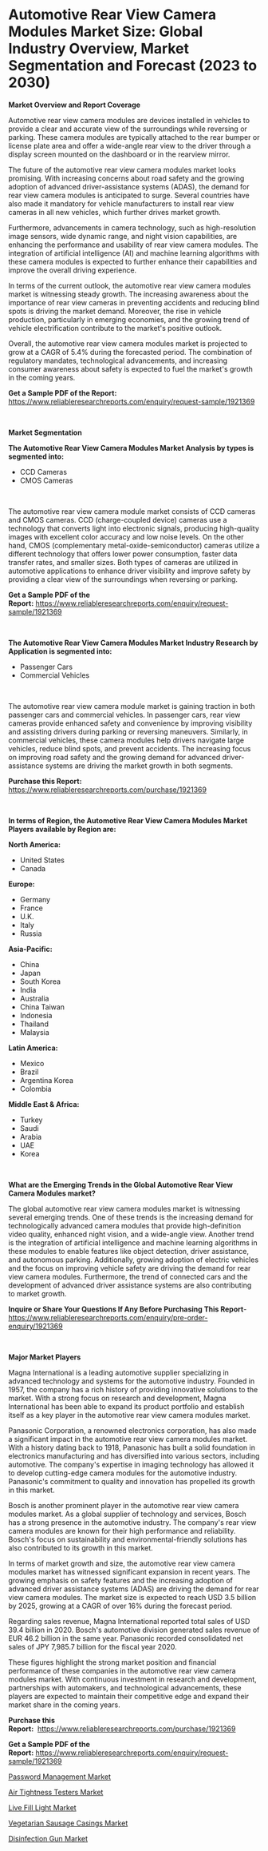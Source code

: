 <p><h1>Automotive Rear View Camera Modules Market Size: Global Industry Overview, Market Segmentation and Forecast (2023 to 2030)</h1></p><p><strong>Market Overview and Report Coverage</strong></p>
<p><p>Automotive rear view camera modules are devices installed in vehicles to provide a clear and accurate view of the surroundings while reversing or parking. These camera modules are typically attached to the rear bumper or license plate area and offer a wide-angle rear view to the driver through a display screen mounted on the dashboard or in the rearview mirror.</p><p>The future of the automotive rear view camera modules market looks promising. With increasing concerns about road safety and the growing adoption of advanced driver-assistance systems (ADAS), the demand for rear view camera modules is anticipated to surge. Several countries have also made it mandatory for vehicle manufacturers to install rear view cameras in all new vehicles, which further drives market growth.</p><p>Furthermore, advancements in camera technology, such as high-resolution image sensors, wide dynamic range, and night vision capabilities, are enhancing the performance and usability of rear view camera modules. The integration of artificial intelligence (AI) and machine learning algorithms with these camera modules is expected to further enhance their capabilities and improve the overall driving experience.</p><p>In terms of the current outlook, the automotive rear view camera modules market is witnessing steady growth. The increasing awareness about the importance of rear view cameras in preventing accidents and reducing blind spots is driving the market demand. Moreover, the rise in vehicle production, particularly in emerging economies, and the growing trend of vehicle electrification contribute to the market's positive outlook.</p><p>Overall, the automotive rear view camera modules market is projected to grow at a CAGR of 5.4% during the forecasted period. The combination of regulatory mandates, technological advancements, and increasing consumer awareness about safety is expected to fuel the market's growth in the coming years.</p></p>
<p><strong>Get a Sample PDF of the Report:</strong> <a href="https://www.reliableresearchreports.com/enquiry/request-sample/1921369">https://www.reliableresearchreports.com/enquiry/request-sample/1921369</a></p>
<p>&nbsp;</p>
<p><strong>Market Segmentation</strong></p>
<p><strong>The Automotive Rear View Camera Modules Market Analysis by types is segmented into:</strong></p>
<p><ul><li>CCD Cameras</li><li>CMOS Cameras</li></ul></p>
<p>&nbsp;</p>
<p><p>The automotive rear view camera module market consists of CCD cameras and CMOS cameras. CCD (charge-coupled device) cameras use a technology that converts light into electronic signals, producing high-quality images with excellent color accuracy and low noise levels. On the other hand, CMOS (complementary metal-oxide-semiconductor) cameras utilize a different technology that offers lower power consumption, faster data transfer rates, and smaller sizes. Both types of cameras are utilized in automotive applications to enhance driver visibility and improve safety by providing a clear view of the surroundings when reversing or parking.</p></p>
<p><strong>Get a Sample PDF of the Report:</strong>&nbsp;<a href="https://www.reliableresearchreports.com/enquiry/request-sample/1921369">https://www.reliableresearchreports.com/enquiry/request-sample/1921369</a></p>
<p>&nbsp;</p>
<p><strong>The Automotive Rear View Camera Modules Market Industry Research by Application is segmented into:</strong></p>
<p><ul><li>Passenger Cars</li><li>Commercial Vehicles</li></ul></p>
<p>&nbsp;</p>
<p><p>The automotive rear view camera module market is gaining traction in both passenger cars and commercial vehicles. In passenger cars, rear view cameras provide enhanced safety and convenience by improving visibility and assisting drivers during parking or reversing maneuvers. Similarly, in commercial vehicles, these camera modules help drivers navigate large vehicles, reduce blind spots, and prevent accidents. The increasing focus on improving road safety and the growing demand for advanced driver-assistance systems are driving the market growth in both segments.</p></p>
<p><strong>Purchase this Report:</strong>&nbsp; <a href="https://www.reliableresearchreports.com/purchase/1921369">https://www.reliableresearchreports.com/purchase/1921369</a></p>
<p>&nbsp;</p>
<p><strong>In terms of Region, the Automotive Rear View Camera Modules Market Players available by Region are:</strong></p>
<p>
    <p> <strong> North America: </strong>
        <ul>
            <li>United States</li>
            <li>Canada</li>
        </ul>
        </p> 
    <p> <strong> Europe: </strong>
        <ul>
            <li>Germany</li>
            <li>France</li>
            <li>U.K.</li>
            <li>Italy</li>
            <li>Russia</li>
        </ul>
        </p> 
    <p> <strong> Asia-Pacific: </strong>
        <ul>
            <li>China</li>
            <li>Japan</li>
            <li>South Korea</li>
            <li>India</li>
            <li>Australia</li>
            <li>China Taiwan</li>
            <li>Indonesia</li>
            <li>Thailand</li>
            <li>Malaysia</li>
        </ul>
        </p> 
    <p> <strong> Latin America: </strong>
        <ul>
            <li>Mexico</li>
            <li>Brazil</li>
            <li>Argentina Korea</li>
            <li>Colombia</li>
        </ul>
        </p> 
    <p> <strong> Middle East & Africa: </strong>
        <ul>
            <li>Turkey</li>
            <li>Saudi</li>
            <li>Arabia</li>
            <li>UAE</li>
            <li>Korea</li>
        </ul>
    </p>
    </p>
<p>&nbsp;</p>
<p><strong>What are the Emerging Trends in the Global Automotive Rear View Camera Modules market?</strong></p>
<p><p>The global automotive rear view camera modules market is witnessing several emerging trends. One of these trends is the increasing demand for technologically advanced camera modules that provide high-definition video quality, enhanced night vision, and a wide-angle view. Another trend is the integration of artificial intelligence and machine learning algorithms in these modules to enable features like object detection, driver assistance, and autonomous parking. Additionally, growing adoption of electric vehicles and the focus on improving vehicle safety are driving the demand for rear view camera modules. Furthermore, the trend of connected cars and the development of advanced driver assistance systems are also contributing to market growth.</p></p>
<p><strong>Inquire or Share Your Questions If Any Before Purchasing This Report</strong>- <a href="https://www.reliableresearchreports.com/enquiry/pre-order-enquiry/1921369">https://www.reliableresearchreports.com/enquiry/pre-order-enquiry/1921369</a></p>
<p>&nbsp;</p>
<p><strong>Major Market Players</strong></p>
<p><p>Magna International is a leading automotive supplier specializing in advanced technology and systems for the automotive industry. Founded in 1957, the company has a rich history of providing innovative solutions to the market. With a strong focus on research and development, Magna International has been able to expand its product portfolio and establish itself as a key player in the automotive rear view camera modules market.</p><p>Panasonic Corporation, a renowned electronics corporation, has also made a significant impact in the automotive rear view camera modules market. With a history dating back to 1918, Panasonic has built a solid foundation in electronics manufacturing and has diversified into various sectors, including automotive. The company's expertise in imaging technology has allowed it to develop cutting-edge camera modules for the automotive industry. Panasonic's commitment to quality and innovation has propelled its growth in this market.</p><p>Bosch is another prominent player in the automotive rear view camera modules market. As a global supplier of technology and services, Bosch has a strong presence in the automotive industry. The company's rear view camera modules are known for their high performance and reliability. Bosch's focus on sustainability and environmental-friendly solutions has also contributed to its growth in this market.</p><p>In terms of market growth and size, the automotive rear view camera modules market has witnessed significant expansion in recent years. The growing emphasis on safety features and the increasing adoption of advanced driver assistance systems (ADAS) are driving the demand for rear view camera modules. The market size is expected to reach USD 3.5 billion by 2025, growing at a CAGR of over 16% during the forecast period.</p><p>Regarding sales revenue, Magna International reported total sales of USD 39.4 billion in 2020. Bosch's automotive division generated sales revenue of EUR 46.2 billion in the same year. Panasonic recorded consolidated net sales of JPY 7,985.7 billion for the fiscal year 2020.</p><p>These figures highlight the strong market position and financial performance of these companies in the automotive rear view camera modules market. With continuous investment in research and development, partnerships with automakers, and technological advancements, these players are expected to maintain their competitive edge and expand their market share in the coming years.</p></p>
<p><strong>Purchase this Report:</strong>&nbsp;&nbsp;<a href="https://www.reliableresearchreports.com/purchase/1921369">https://www.reliableresearchreports.com/purchase/1921369</a></p>
<p></p>
<p><strong>Get a Sample PDF of the Report:</strong>&nbsp;<a href="https://www.reliableresearchreports.com/enquiry/request-sample/1921369">https://www.reliableresearchreports.com/enquiry/request-sample/1921369</a></p>
<p><p><a href="https://medium.com/@rosejohnson762014/password-management-market-exploring-market-share-market-trends-and-future-growth-4a294b9cb982">Password Management Market</a></p><p><a href="https://www.linkedin.com/pulse/decoding-air-tightness-testers-market-deep-dive-latest-trends-sfpbe/">Air Tightness Testers Market</a></p><p><a href="https://www.linkedin.com/pulse/live-fill-light-market-size-growth-forecast-from-2023-lhhoe/">Live Fill Light Market</a></p><p><a href="https://medium.com/@adibooy632501/decoding-vegetarian-sausage-casings-market-metrics-market-share-trends-and-growth-patterns-8071d061e26e">Vegetarian Sausage Casings Market</a></p><p><a href="https://www.linkedin.com/pulse/decoding-disinfection-gun-market-deep-dive-latest-trends-segmentation-jxhge/">Disinfection Gun Market</a></p></p>